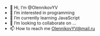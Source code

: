 - 👋 Hi, I’m @OlennikovYV
- 👀 I’m interested in programming
- 🌱 I’m currently learning JavaScript
- 💞️ I’m looking to collaborate on ...
- 📫 How to reach me OlennikovYV@mail.ru

<!---
OlennikovYV/OlennikovYV is a ✨ special ✨ repository because its `README.md` (this file) appears on your GitHub profile.
You can click the Preview link to take a look at your changes.
--->
